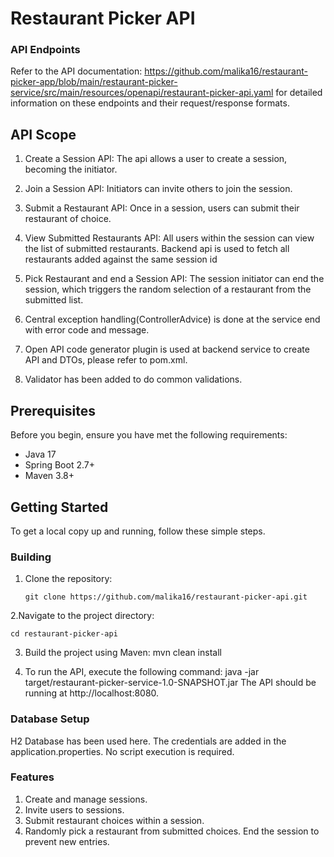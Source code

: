 # Restaurant Picker API

### API Endpoints

Refer to the API documentation: https://github.com/malika16/restaurant-picker-app/blob/main/restaurant-picker-service/src/main/resources/openapi/restaurant-picker-api.yaml
for detailed information on these endpoints and their request/response formats.
 

## API Scope

1. Create a Session API: The api allows a user to create a session, becoming the initiator.

2. Join a Session API: Initiators can invite others to join the session. 

3. Submit a Restaurant API: Once in a session, users can submit their restaurant of choice. 

4. View Submitted Restaurants API: All users within the session can view the list of submitted restaurants. Backend api is used to fetch all restaurants added against the same session id

5. Pick Restaurant and end a Session API: The session initiator can end the session, which triggers the random selection of a restaurant from the submitted list.

7. Central exception handling(ControllerAdvice) is done at the service end with error code and message.
   
9. Open API code generator plugin is used at backend service to create API and DTOs, please refer to pom.xml.

10. Validator has been added to do common validations.


## Prerequisites

Before you begin, ensure you have met the following requirements:

- Java 17
- Spring Boot 2.7+
- Maven 3.8+

## Getting Started

To get a local copy up and running, follow these simple steps.

### Building

1. Clone the repository:

   ```shell
   git clone https://github.com/malika16/restaurant-picker-api.git

2.Navigate to the project directory:

    cd restaurant-picker-api

3. Build the project using Maven: mvn clean install

4. To run the API, execute the following command: java -jar target/restaurant-picker-service-1.0-SNAPSHOT.jar
   The API should be running at http://localhost:8080.

### Database Setup

H2 Database has been used here. The credentials are added in the application.properties. No script execution is required.


### Features
 1. Create and manage sessions.
 2. Invite users to sessions.
 3. Submit restaurant choices within a session.
 4. Randomly pick a restaurant from submitted choices. End the session to prevent new entries.


